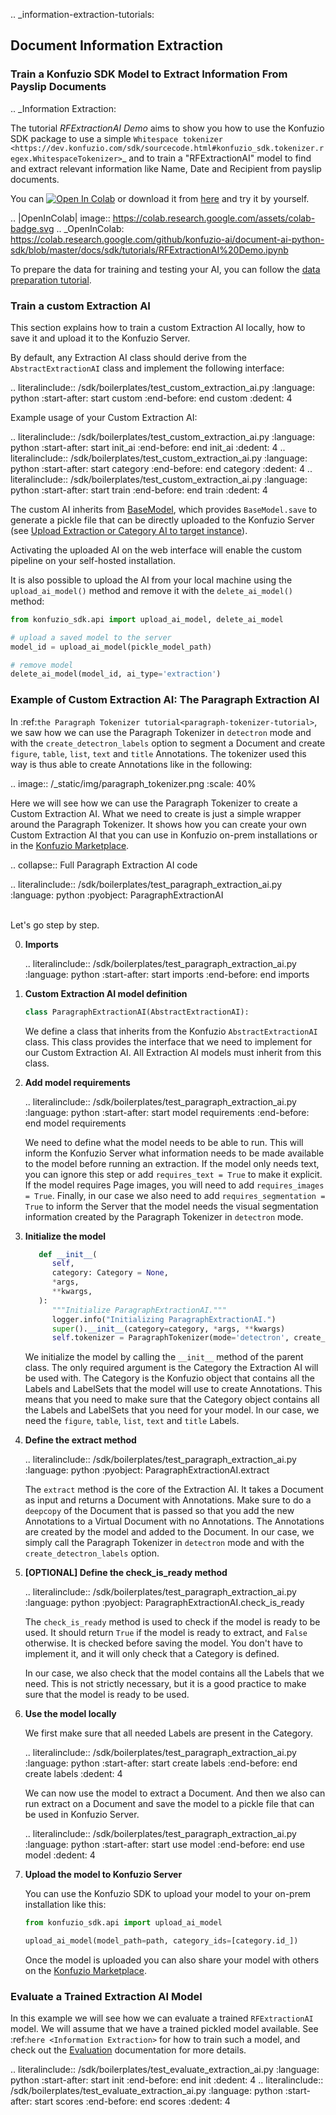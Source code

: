 .. _information-extraction-tutorials:
## Document Information Extraction

### Train a Konfuzio SDK Model to Extract Information From Payslip Documents

.. _Information Extraction:

The tutorial *RFExtractionAI Demo* aims to show you how to use the Konfuzio SDK package to use a simple `Whitespace
tokenizer <https://dev.konfuzio.com/sdk/sourcecode.html#konfuzio_sdk.tokenizer.regex.WhitespaceTokenizer>`_ and to
train a "RFExtractionAI" model to find and extract relevant information like Name, Date and Recipient
from payslip documents.

You can <a href="https://colab.research.google.com/github/konfuzio-ai/document-ai-python-sdk/blob/master/docs/sdk/tutorials/RFExtractionAI%20Demo.ipynb">
<img src="https://colab.research.google.com/assets/colab-badge.svg" alt="Open In Colab"/></a> or download it from [here](https://github.com/konfuzio-ai/document-ai-python-sdk/blob/master/docs/sdk/tutorials/RFExtractionAI%20Demo.ipynb)
and try it by yourself.

.. |OpenInColab| image:: https://colab.research.google.com/assets/colab-badge.svg
.. _OpenInColab: https://colab.research.google.com/github/konfuzio-ai/document-ai-python-sdk/blob/master/docs/sdk/tutorials/RFExtractionAI%20Demo.ipynb

To prepare the data for training and testing your AI, you can follow the [data preparation tutorial](tutorials.html#tutorials.html#prepare-the-data-for-training-and-testing-the-ai).

### Train a custom Extraction AI

This section explains how to train a custom Extraction AI locally, how to save it and upload it to the Konfuzio Server. 

By default, any Extraction AI class should derive from the `AbstractExtractionAI` class and implement the following 
interface:

.. literalinclude:: /sdk/boilerplates/test_custom_extraction_ai.py
      :language: python
      :start-after: start custom
      :end-before: end custom
      :dedent: 4

Example usage of your Custom Extraction AI:

.. literalinclude:: /sdk/boilerplates/test_custom_extraction_ai.py
      :language: python
      :start-after: start init_ai
      :end-before: end init_ai
      :dedent: 4
.. literalinclude:: /sdk/boilerplates/test_custom_extraction_ai.py
      :language: python
      :start-after: start category
      :end-before: end category
      :dedent: 4
.. literalinclude:: /sdk/boilerplates/test_custom_extraction_ai.py
      :language: python
      :start-after: start train
      :end-before: end train
      :dedent: 4

The custom AI inherits from [BaseModel](sourcecode.html#base-model), which provides `BaseModel.save` to generate a 
pickle file that can be directly uploaded to the Konfuzio Server (see [Upload Extraction or Category AI to target instance](https://help.konfuzio.com/tutorials/migrate-trained-ai-to-an-new-project-to-annotate-documents-faster/index.html#upload-extraction-or-category-ai-to-target-instance)). 

Activating the uploaded AI on the web interface will enable the custom pipeline on your self-hosted installation.

It is also possible to upload the AI from your local machine using the `upload_ai_model()` method and remove it with the
`delete_ai_model()` method:

```python
from konfuzio_sdk.api import upload_ai_model, delete_ai_model

# upload a saved model to the server
model_id = upload_ai_model(pickle_model_path)

# remove model
delete_ai_model(model_id, ai_type='extraction')
```

### Example of Custom Extraction AI: The Paragraph Extraction AI

In :ref:`the Paragraph Tokenizer tutorial<paragraph-tokenizer-tutorial>`, we saw how we can use the Paragraph Tokenizer 
in `detectron` mode and with the `create_detectron_labels` option to segment a Document and create `figure`, `table`, 
`list`, `text` and `title` Annotations. The tokenizer used this way is thus able to create Annotations like in the 
following:

.. image:: /_static/img/paragraph_tokenizer.png
  :scale: 40%

Here we will see how we can use the Paragraph Tokenizer to create a Custom Extraction AI. What we need to create is 
just a simple wrapper around the Paragraph Tokenizer. It shows how you can create your own Custom Extraction AI that 
you can use in Konfuzio on-prem installations or in the [Konfuzio Marketplace](https://help.konfuzio.com/marketplace/index.html).

.. collapse:: Full Paragraph Extraction AI code

   .. literalinclude:: /sdk/boilerplates/test_paragraph_extraction_ai.py
      :language: python
      :pyobject: ParagraphExtractionAI

<br/>
Let's go step by step.

0. **Imports**

   .. literalinclude:: /sdk/boilerplates/test_paragraph_extraction_ai.py
      :language: python
      :start-after: start imports
      :end-before: end imports

1. **Custom Extraction AI model definition**

   ```python
   class ParagraphExtractionAI(AbstractExtractionAI):
   ```

   We define a class that inherits from the Konfuzio `AbstractExtractionAI` class. This class provides the interface 
   that we need to implement for our Custom Extraction AI. All Extraction AI models must inherit from this class.

2. **Add model requirements**

   .. literalinclude:: /sdk/boilerplates/test_paragraph_extraction_ai.py
      :language: python
      :start-after: start model requirements
      :end-before: end model requirements

   We need to define what the model needs to be able to run. This will inform the Konfuzio Server what information needs 
   to be made available to the model before running an extraction. If the model only needs text, you can ignore this step
   or add `requires_text = True` to make it explicit. If the model requires Page images, you will need to add 
   `requires_images = True`. Finally, in our case we also need to add `requires_segmentation = True` to inform the Server 
   that the model needs the visual segmentation information created by the Paragraph Tokenizer in `detectron` mode.

3. **Initialize the model**

   ```python
      def __init__(
         self,
         category: Category = None,
         *args,
         **kwargs,
      ):
         """Initialize ParagraphExtractionAI."""
         logger.info("Initializing ParagraphExtractionAI.")
         super().__init__(category=category, *args, **kwargs)
         self.tokenizer = ParagraphTokenizer(mode='detectron', create_detectron_labels=True)
   ```
   
   We initialize the model by calling the `__init__` method of the parent class. The only required argument is the 
   Category the Extraction AI will be used with. The Category is the Konfuzio object that contains all the Labels 
   and LabelSets that the model will use to create Annotations. This means that you need to make sure that the Category 
   object contains all the Labels and LabelSets that you need for your model. In our case, we need the `figure`, `table`, 
   `list`, `text` and `title` Labels.


4. **Define the extract method**

   .. literalinclude:: /sdk/boilerplates/test_paragraph_extraction_ai.py
      :language: python
      :pyobject: ParagraphExtractionAI.extract

   The `extract` method is the core of the Extraction AI. It takes a Document as input and returns a Document with 
   Annotations. Make sure to do a `deepcopy` of the Document that is passed so that you add the new Annotations to a 
   Virtual Document with no Annotations. The Annotations are created by the model and added to the Document. In our 
   case, we simply call the Paragraph Tokenizer in `detectron` mode and with the `create_detectron_labels` option.

5. **[OPTIONAL] Define the check_is_ready method**

   .. literalinclude:: /sdk/boilerplates/test_paragraph_extraction_ai.py
      :language: python
      :pyobject: ParagraphExtractionAI.check_is_ready

   The `check_is_ready` method is used to check if the model is ready to be used. It should return `True` if the model 
   is ready to extract, and `False` otherwise. It is checked before saving the model. You don't have to implement it, 
   and it will only check that a Category is defined. 
   
   In our case, we also check that the model contains all the Labels that we need. This is not strictly necessary, but 
   it is a good practice to make sure that the model is ready to be used.

6. **Use the model locally**

   We first make sure that all needed Labels are present in the Category.

   .. literalinclude:: /sdk/boilerplates/test_paragraph_extraction_ai.py
      :language: python
      :start-after: start create labels
      :end-before: end create labels
      :dedent: 4

   We can now use the model to extract a Document. And then we also can run extract on a Document and save the model to 
   a pickle file that can be used in Konfuzio Server.

   .. literalinclude:: /sdk/boilerplates/test_paragraph_extraction_ai.py
      :language: python
      :start-after: start use model
      :end-before: end use model
      :dedent: 4

7. **Upload the model to Konfuzio Server**
   
   You can use the Konfuzio SDK to upload your model to your on-prem installation like this:

   ```python
   from konfuzio_sdk.api import upload_ai_model

   upload_ai_model(model_path=path, category_ids=[category.id_])
   ```
   
   Once the model is uploaded you can also share your model with others on the [Konfuzio Marketplace](https://help.konfuzio.com/marketplace/index.html).

### Evaluate a Trained Extraction AI Model

In this example we will see how we can evaluate a trained `RFExtractionAI` model. We will assume that we have a trained 
pickled model available. See :ref:`here <Information Extraction>` 
for how to train such a model, and check out the [Evaluation](https://dev.konfuzio.com/sdk/sourcecode.html#ai-evaluation) 
documentation for more details.

.. literalinclude:: /sdk/boilerplates/test_evaluate_extraction_ai.py
   :language: python
   :start-after: start init
   :end-before: end init
   :dedent: 4
.. literalinclude:: /sdk/boilerplates/test_evaluate_extraction_ai.py
   :language: python
   :start-after: start scores
   :end-before: end scores
   :dedent: 4
